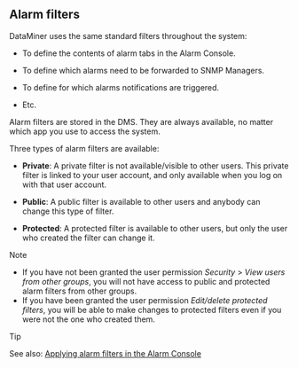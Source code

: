 ## Alarm filters

DataMiner uses the same standard filters throughout the system:

- To define the contents of alarm tabs in the Alarm Console.

- To define which alarms need to be forwarded to SNMP Managers.

- To define for which alarms notifications are triggered.

- Etc.

Alarm filters are stored in the DMS. They are always available, no matter which app you use to access the system.

Three types of alarm filters are available:

- **Private**: A private filter is not available/visible to other users. This private filter is linked to your user account, and only available when you log on with that user account.

- **Public**: A public filter is available to other users and anybody can change this type of filter.

- **Protected**: A protected filter is available to other users, but only the user who created the filter can change it.

> [!NOTE]
> -  If you have not been granted the user permission *Security* > *View users from other groups*, you will not have access to public and protected alarm filters from other groups.
> -  If you have been granted the user permission *Edit/delete protected filters*, you will be able to make changes to protected filters even if you were not the one who created them.

> [!TIP]
> See also:
> [Applying alarm filters in the Alarm Console](Working_with_the_Alarm_Console.md#applying-alarm-filters-in-the-alarm-console)
